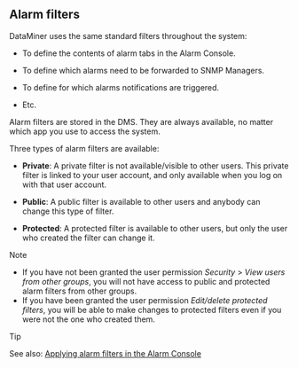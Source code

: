 ## Alarm filters

DataMiner uses the same standard filters throughout the system:

- To define the contents of alarm tabs in the Alarm Console.

- To define which alarms need to be forwarded to SNMP Managers.

- To define for which alarms notifications are triggered.

- Etc.

Alarm filters are stored in the DMS. They are always available, no matter which app you use to access the system.

Three types of alarm filters are available:

- **Private**: A private filter is not available/visible to other users. This private filter is linked to your user account, and only available when you log on with that user account.

- **Public**: A public filter is available to other users and anybody can change this type of filter.

- **Protected**: A protected filter is available to other users, but only the user who created the filter can change it.

> [!NOTE]
> -  If you have not been granted the user permission *Security* > *View users from other groups*, you will not have access to public and protected alarm filters from other groups.
> -  If you have been granted the user permission *Edit/delete protected filters*, you will be able to make changes to protected filters even if you were not the one who created them.

> [!TIP]
> See also:
> [Applying alarm filters in the Alarm Console](Working_with_the_Alarm_Console.md#applying-alarm-filters-in-the-alarm-console)
